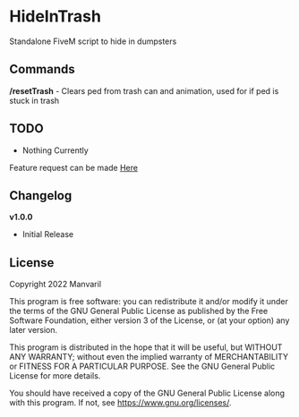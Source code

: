 # HideInTrash

Standalone FiveM script to hide in dumpsters

## Commands

**/resetTrash** - Clears ped from trash can and animation, used for if ped is stuck in trash

## TODO

- Nothing Currently

Feature request can be made [Here](https://github.com/Manvaril/HideInTrash/issues/new/choose)

## Changelog

**v1.0.0**
- Initial Release

## License

Copyright 2022 Manvaril

This program is free software: you can redistribute it and/or modify
it under the terms of the GNU General Public License as published by
the Free Software Foundation, either version 3 of the License, or
(at your option) any later version.

This program is distributed in the hope that it will be useful,
but WITHOUT ANY WARRANTY; without even the implied warranty of
MERCHANTABILITY or FITNESS FOR A PARTICULAR PURPOSE.  See the
GNU General Public License for more details.

You should have received a copy of the GNU General Public License
along with this program.  If not, see <https://www.gnu.org/licenses/>.